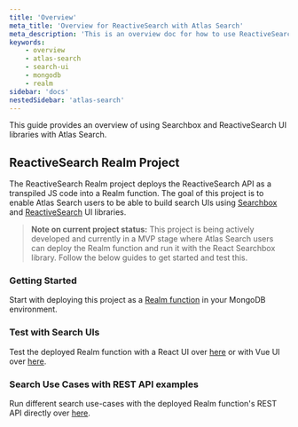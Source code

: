 ```yaml
---
title: 'Overview'
meta_title: 'Overview for ReactiveSearch with Atlas Search'
meta_description: 'This is an overview doc for how to use ReactiveSearch with Atlas Search.'
keywords:
    - overview
    - atlas-search
    - search-ui
    - mongodb
    - realm
sidebar: 'docs'
nestedSidebar: 'atlas-search'
---
```


This guide provides an overview of using Searchbox and ReactiveSearch UI libraries with Atlas Search.

## ReactiveSearch Realm Project

The ReactiveSearch Realm project deploys the ReactiveSearch API as a transpiled JS code into a Realm function. The goal of this project is to enable Atlas Search users to be able to build search UIs using [Searchbox](https://opensource.appbase.io/searchbox) and [ReactiveSearch](https://opensource.appbase.io/reactivesearch) UI libraries.

> **Note on current project status:** This project is being actively developed and currently in a MVP stage where Atlas Search users can deploy the Realm function and run it with the React Searchbox library. Follow the below guides to get started and test this.

### Getting Started

Start with deploying this project as a [Realm function](/docs/reactivesearch/atlas-search/deploy/) in your MongoDB environment.


### Test with Search UIs

Test the deployed Realm function with a React UI over [here](/docs/reactivesearch/atlas-search/search-examples-with-react/) or with Vue UI over [here](/docs/reactivesearch/atlas-search/search-examples-with-vue/).

### Search Use Cases with REST API examples

Run different search use-cases with the deployed Realm function's REST API directly over [here](/docs/reactivesearch/atlas-search/search-examples/).
